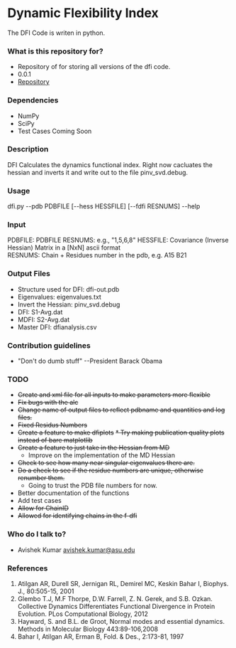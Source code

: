 # Dynamic Flexibility Index #

The DFI Code is writen in python.  

### What is this repository for? ###

* Repository of for storing all versions of the dfi code. 
* 0.0.1
* [Repository](https://bitbucket.org/avishekkumar/dfi)

### Dependencies ###

* NumPy
* SciPy
* Test Cases Coming Soon

### Description ###

DFI Calculates the dynamics functional index. 
Right now cacluates the hessian and inverts it 
and write out to the file pinv_svd.debug. 

### Usage ###

dfi.py --pdb PDBFILE [--hess HESSFILE] [--fdfi RESNUMS] --help   

### Input ###

PDBFILE:     PDBFILE
RESNUMS:     e.g., "1,5,6,8"
HESSFILE:    Covariance (Inverse Hessian) Matrix in a [NxN] ascii format  
RESNUMS:     Chain + Residues number in the pdb, e.g. A15 B21

### Output Files ###

* Structure used for DFI: dfi-out.pdb 
* Eigenvalues: eigenvalues.txt 
* Invert the Hessian: pinv_svd.debug
* DFI: S1-Avg.dat 
* MDFI: S2-Avg.dat 
* Master DFI: dfianalysis.csv 

### Contribution guidelines ###

* "Don't do dumb stuff" --President Barack Obama

### TODO ###

* ~~Create and xml file for all inputs to make parameters more flexible~~ 
* ~~Fix bugs with the alc~~ 
* ~~Change name of output files to reflect pdbname and quantities and log files.~~ 
* ~~Fixed Residus Numbers~~ 
* ~~Create a feature to make dfiplots~~
    ~~* Try making publication quality plots instead of bare matplotlib~~  
* ~~Create a feature to just take in the Hessian from MD~~
    * Improve on the implementation of the MD Hessian 
* ~~Check to see how many near singular eigenvalues there are.~~ 
* ~~Do a check to see if the residue numbers are unique, otherwise renumber them.~~
    * Going to trust the PDB file numbers for now.  
* Better documentation of the functions
* Add test cases 
* ~~Allow for ChainID~~
* ~~Allowed for identifying chains in the f-dfi~~

### Who do I talk to? ###

* Avishek Kumar avishek.kumar@asu.edu


### References ###

1. Atilgan AR, Durell SR, Jernigan RL, Demirel MC, Keskin Bahar I, Biophys. J., 80:505-15, 2001 
2. Glembo T.J, M.F Thorpe, D.W. Farrell, Z. N. Gerek, and S.B. Ozkan. Collective Dynamics Differentiates Functional Divergence in Protein Evolution. 
PLos Computational Biology, 2012  
3. Hayward, S. and B.L. de Groot, Normal modes and essential dynamics. Methods in Molecular Biology 443:89-106,2008
4. Bahar I, Atilgan AR, Erman B, Fold. & Des., 2:173-81, 1997 
